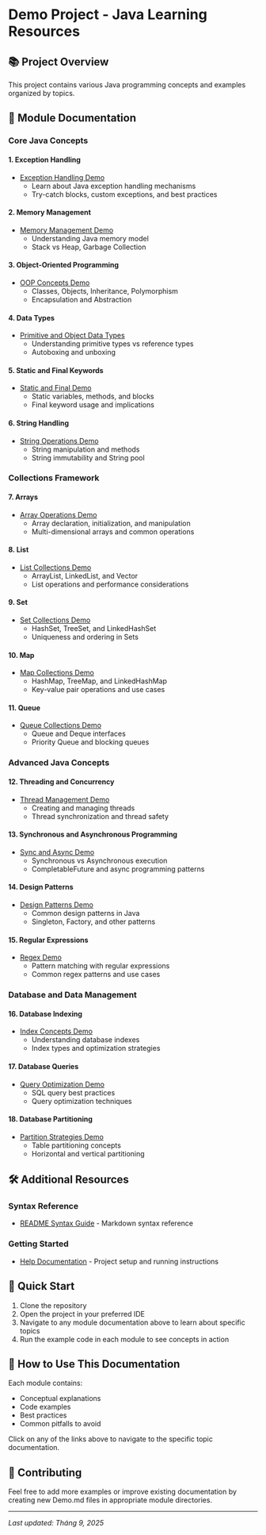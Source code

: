 # Demo Project - Java Learning Resources

## 📚 Project Overview
This project contains various Java programming concepts and examples organized by topics.

## 📂 Module Documentation

### Core Java Concepts

#### 1. Exception Handling
- [Exception Handling Demo](./src/main/java/com/example/demo/Exception/Demo.md)
  - Learn about Java exception handling mechanisms
  - Try-catch blocks, custom exceptions, and best practices

#### 2. Memory Management
- [Memory Management Demo](./src/main/java/com/example/demo/memory/Demo.md)
  - Understanding Java memory model
  - Stack vs Heap, Garbage Collection

#### 3. Object-Oriented Programming
- [OOP Concepts Demo](./src/main/java/com/example/demo/OOP/Demo.md)
  - Classes, Objects, Inheritance, Polymorphism
  - Encapsulation and Abstraction

#### 4. Data Types
- [Primitive and Object Data Types](./src/main/java/com/example/demo/PrimitiveAndObjectDataType/Demo.md)
  - Understanding primitive types vs reference types
  - Autoboxing and unboxing

#### 5. Static and Final Keywords
- [Static and Final Demo](./src/main/java/com/example/demo/StaticAndFinal/Demo.md)
  - Static variables, methods, and blocks
  - Final keyword usage and implications

#### 6. String Handling
- [String Operations Demo](./src/main/java/com/example/demo/String/Demo.md)
  - String manipulation and methods
  - String immutability and String pool

### Collections Framework

#### 7. Arrays
- [Array Operations Demo](./src/main/java/com/example/demo/Array/Demo.md)
  - Array declaration, initialization, and manipulation
  - Multi-dimensional arrays and common operations

#### 8. List
- [List Collections Demo](./src/main/java/com/example/demo/List/Demo.md)
  - ArrayList, LinkedList, and Vector
  - List operations and performance considerations

#### 9. Set
- [Set Collections Demo](./src/main/java/com/example/demo/Set/Demo.md)
  - HashSet, TreeSet, and LinkedHashSet
  - Uniqueness and ordering in Sets

#### 10. Map
- [Map Collections Demo](./src/main/java/com/example/demo/Map/Demo.md)
  - HashMap, TreeMap, and LinkedHashMap
  - Key-value pair operations and use cases

#### 11. Queue
- [Queue Collections Demo](./src/main/java/com/example/demo/Queue/Demo.md)
  - Queue and Deque interfaces
  - Priority Queue and blocking queues

### Advanced Java Concepts

#### 12. Threading and Concurrency
- [Thread Management Demo](./src/main/java/com/example/demo/Thread/Demo.md)
  - Creating and managing threads
  - Thread synchronization and thread safety

#### 13. Synchronous and Asynchronous Programming
- [Sync and Async Demo](./src/main/java/com/example/demo/SyncAndAsync/Demo.md)
  - Synchronous vs Asynchronous execution
  - CompletableFuture and async programming patterns

#### 14. Design Patterns
- [Design Patterns Demo](./src/main/java/com/example/demo/DesignPattern/Demo.md)
  - Common design patterns in Java
  - Singleton, Factory, and other patterns

#### 15. Regular Expressions
- [Regex Demo](./src/main/java/com/example/demo/RegularExpression/Demo.md)
  - Pattern matching with regular expressions
  - Common regex patterns and use cases

### Database and Data Management

#### 16. Database Indexing
- [Index Concepts Demo](./src/main/java/com/example/demo/Index/Demo.md)
  - Understanding database indexes
  - Index types and optimization strategies

#### 17. Database Queries
- [Query Optimization Demo](./src/main/java/com/example/demo/Query/Demo.md)
  - SQL query best practices
  - Query optimization techniques

#### 18. Database Partitioning
- [Partition Strategies Demo](./src/main/java/com/example/demo/Partition/Demo.md)
  - Table partitioning concepts
  - Horizontal and vertical partitioning

## 🛠️ Additional Resources

### Syntax Reference
- [README Syntax Guide](./README_SYNTAX.md) - Markdown syntax reference

### Getting Started
- [Help Documentation](./HELP.md) - Project setup and running instructions

## 🚀 Quick Start

1. Clone the repository
2. Open the project in your preferred IDE
3. Navigate to any module documentation above to learn about specific topics
4. Run the example code in each module to see concepts in action

## 📖 How to Use This Documentation

Each module contains:
- Conceptual explanations
- Code examples
- Best practices
- Common pitfalls to avoid

Click on any of the links above to navigate to the specific topic documentation.

## 🤝 Contributing

Feel free to add more examples or improve existing documentation by creating new Demo.md files in appropriate module directories.

---
*Last updated: Tháng 9, 2025*
